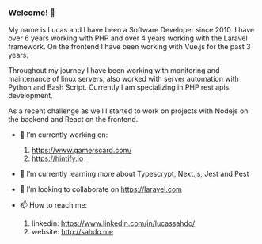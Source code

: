### Welcome! 👋

My name is Lucas and I have been a Software Developer since 2010. I have over 6 years working with PHP and over 4 years working with the Laravel framework. On the frontend I have been working with Vue.js for the past 3 years.

Throughout my journey I have been working with monitoring and maintenance of linux servers, also worked with server automation with Python and Bash Script. Currently I am specializing in PHP rest apis development.

As a recent challenge as well I started to work on projects with Nodejs on the backend and React on the frontend.

- 🔭 I’m currently working on: 
    1. https://www.gamerscard.com/
    2. https://hintify.io
- 🌱 I’m currently learning more about Typescrypt, Next.js, Jest and Pest
- 👯 I’m looking to collaborate on https://laravel.com

- 📫 How to reach me: 
    1. linkedin: https://www.linkedin.com/in/lucassahdo/
    2. website: http://sahdo.me
